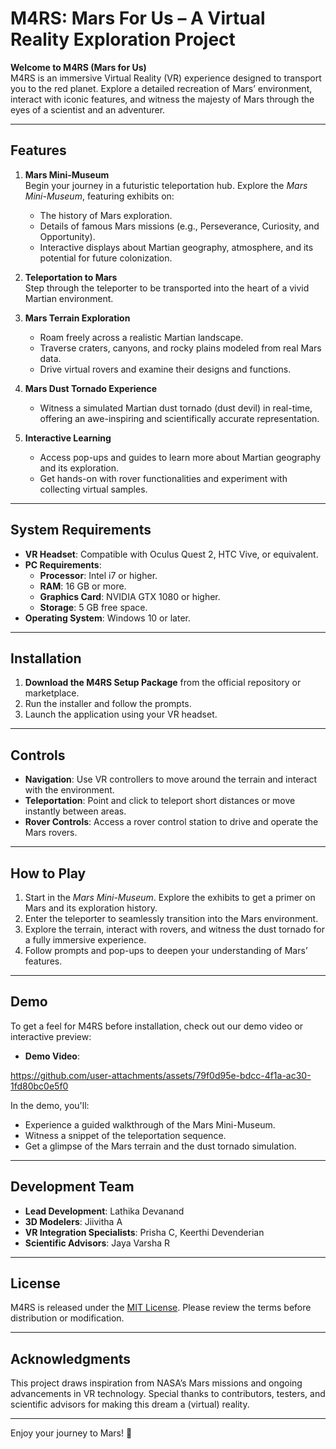 # M4RS: Mars For Us – A Virtual Reality Exploration Project

**Welcome to M4RS (Mars for Us)**  
M4RS is an immersive Virtual Reality (VR) experience designed to transport you to the red planet. Explore a detailed recreation of Mars’ environment, interact with iconic features, and witness the majesty of Mars through the eyes of a scientist and an adventurer.

---

## Features
1. **Mars Mini-Museum**  
   Begin your journey in a futuristic teleportation hub. Explore the *Mars Mini-Museum*, featuring exhibits on:
   - The history of Mars exploration.
   - Details of famous Mars missions (e.g., Perseverance, Curiosity, and Opportunity).
   - Interactive displays about Martian geography, atmosphere, and its potential for future colonization.

2. **Teleportation to Mars**  
   Step through the teleporter to be transported into the heart of a vivid Martian environment.

3. **Mars Terrain Exploration**  
   - Roam freely across a realistic Martian landscape.
   - Traverse craters, canyons, and rocky plains modeled from real Mars data.
   - Drive virtual rovers and examine their designs and functions.

4. **Mars Dust Tornado Experience**  
   - Witness a simulated Martian dust tornado (dust devil) in real-time, offering an awe-inspiring and scientifically accurate representation.

5. **Interactive Learning**  
   - Access pop-ups and guides to learn more about Martian geography and its exploration.
   - Get hands-on with rover functionalities and experiment with collecting virtual samples.

---

## System Requirements
- **VR Headset**: Compatible with Oculus Quest 2, HTC Vive, or equivalent.
- **PC Requirements**:
  - **Processor**: Intel i7 or higher.
  - **RAM**: 16 GB or more.
  - **Graphics Card**: NVIDIA GTX 1080 or higher.
  - **Storage**: 5 GB free space.
- **Operating System**: Windows 10 or later.

---

## Installation
1. **Download the M4RS Setup Package** from the official repository or marketplace.
2. Run the installer and follow the prompts.
3. Launch the application using your VR headset.

---

## Controls
- **Navigation**: Use VR controllers to move around the terrain and interact with the environment.
- **Teleportation**: Point and click to teleport short distances or move instantly between areas.
- **Rover Controls**: Access a rover control station to drive and operate the Mars rovers.

---

## How to Play
1. Start in the *Mars Mini-Museum*. Explore the exhibits to get a primer on Mars and its exploration history.
2. Enter the teleporter to seamlessly transition into the Mars environment.
3. Explore the terrain, interact with rovers, and witness the dust tornado for a fully immersive experience.
4. Follow prompts and pop-ups to deepen your understanding of Mars’ features.

---

## Demo
To get a feel for M4RS before installation, check out our demo video or interactive preview:
- **Demo Video**: 

https://github.com/user-attachments/assets/79f0d95e-bdcc-4f1a-ac30-1fd80bc0e5f0




In the demo, you'll:
- Experience a guided walkthrough of the Mars Mini-Museum.
- Witness a snippet of the teleportation sequence.
- Get a glimpse of the Mars terrain and the dust tornado simulation.

---

## Development Team
- **Lead Development**: Lathika Devanand
- **3D Modelers**: Jiivitha A
- **VR Integration Specialists**: Prisha C, Keerthi Devenderian
- **Scientific Advisors**: Jaya Varsha R

---

## License
M4RS is released under the [MIT License](https://opensource.org/licenses/MIT). Please review the terms before distribution or modification.

---

## Acknowledgments
This project draws inspiration from NASA’s Mars missions and ongoing advancements in VR technology. Special thanks to contributors, testers, and scientific advisors for making this dream a (virtual) reality.

---

Enjoy your journey to Mars! 🌌

